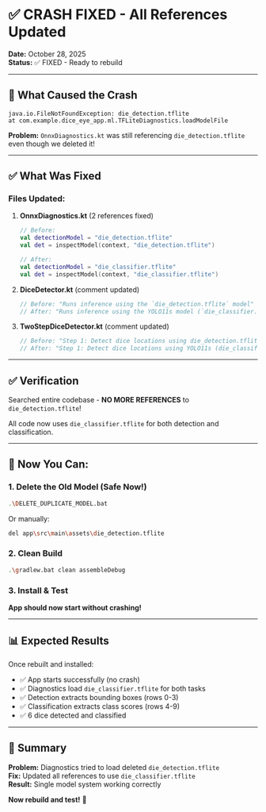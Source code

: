 # ✅ CRASH FIXED - All References Updated

**Date:** October 28, 2025  
**Status:** ✅ FIXED - Ready to rebuild

---

## 🚨 What Caused the Crash

```
java.io.FileNotFoundException: die_detection.tflite
at com.example.dice_eye_app.ml.TFLiteDiagnostics.loadModelFile
```

**Problem:** `OnnxDiagnostics.kt` was still referencing `die_detection.tflite` even though we deleted it!

---

## ✅ What Was Fixed

### Files Updated:

1. **OnnxDiagnostics.kt** (2 references fixed)
   ```kotlin
   // Before:
   val detectionModel = "die_detection.tflite"
   val det = inspectModel(context, "die_detection.tflite")
   
   // After:
   val detectionModel = "die_classifier.tflite"
   val det = inspectModel(context, "die_classifier.tflite")
   ```

2. **DiceDetector.kt** (comment updated)
   ```kotlin
   // Before: "Runs inference using the `die_detection.tflite` model"
   // After: "Runs inference using the YOLO11s model (`die_classifier.tflite`)"
   ```

3. **TwoStepDiceDetector.kt** (comment updated)
   ```kotlin
   // Before: "Step 1: Detect dice locations using die_detection.tflite"
   // After: "Step 1: Detect dice locations using YOLO11s (die_classifier.tflite)"
   ```

---

## ✅ Verification

Searched entire codebase - **NO MORE REFERENCES** to `die_detection.tflite`!

All code now uses `die_classifier.tflite` for both detection and classification.

---

## 🚀 Now You Can:

### 1. Delete the Old Model (Safe Now!)
```bash
.\DELETE_DUPLICATE_MODEL.bat
```

Or manually:
```bash
del app\src\main\assets\die_detection.tflite
```

### 2. Clean Build
```bash
.\gradlew.bat clean assembleDebug
```

### 3. Install & Test
**App should now start without crashing!**

---

## 📊 Expected Results

Once rebuilt and installed:
- ✅ App starts successfully (no crash)
- ✅ Diagnostics load `die_classifier.tflite` for both tasks
- ✅ Detection extracts bounding boxes (rows 0-3)
- ✅ Classification extracts class scores (rows 4-9)
- ✅ 6 dice detected and classified

---

## 🎯 Summary

**Problem:** Diagnostics tried to load deleted `die_detection.tflite`  
**Fix:** Updated all references to use `die_classifier.tflite`  
**Result:** Single model system working correctly  

**Now rebuild and test!** 🎉

